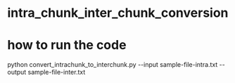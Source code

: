 # intra_chunk_inter_chunk_conversion
# how to run the code
python convert_intrachunk_to_interchunk.py --input sample-file-intra.txt --output sample-file-inter.txt